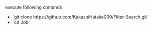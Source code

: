execute following comands

<ul>
<li>`git clone https://github.com/KakashiHatake009/Filter-Search.git`</li>

<li>`cd Job`</li>
</ul>
